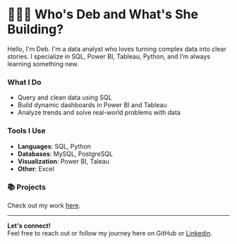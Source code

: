 # 👩🏽‍🏫 Who's Deb and What's She Building?

Hello, I'm Deb. I'm a data analyst who loves turning complex data into clear stories. I specialize in SQL, Power BI, Tableau, Python, and I’m always learning something new.

### What I Do
- Query and clean data using SQL
- Build dynamic dashboards in Power BI and Tableau
- Analyze trends and solve real-world problems with data

### Tools I Use
- **Languages**: SQL, Python
- **Databases**: MySQL, PostgreSQL
- **Visualization**: Power BI, Taleau
- **Other**: Excel

### 📚 Projects
Check out my work [here](https://github.com/debra-analyst?tab=repositories).

---

**Let's connect!**  
Feel free to reach out or follow my journey here on GitHub or [Linkedin](https://github.com/debra-analyst?tab=repositories).
